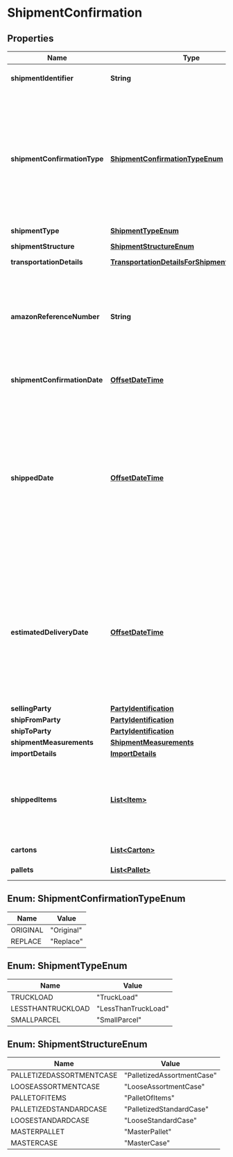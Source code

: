 # ShipmentConfirmation

## Properties
Name | Type | Description | Notes
------------ | ------------- | ------------- | -------------
**shipmentIdentifier** | **String** | Unique shipment ID (not used over the last 365 days). | 
**shipmentConfirmationType** | [**ShipmentConfirmationTypeEnum**](#ShipmentConfirmationTypeEnum) | Indicates if this shipment confirmation is the initial confirmation, or intended to replace an already posted shipment confirmation. If replacing an existing shipment confirmation, be sure to provide the identical shipmentIdentifier and sellingParty information as in the previous confirmation. | 
**shipmentType** | [**ShipmentTypeEnum**](#ShipmentTypeEnum) | The type of shipment. |  [optional]
**shipmentStructure** | [**ShipmentStructureEnum**](#ShipmentStructureEnum) | Shipment hierarchical structure. |  [optional]
**transportationDetails** | [**TransportationDetailsForShipmentConfirmation**](TransportationDetailsForShipmentConfirmation.md) |  |  [optional]
**amazonReferenceNumber** | **String** | The Amazon Reference Number is a unique identifier generated by Amazon for all Collect/WePay shipments when you submit  a routing request. This field is mandatory for Collect/WePay shipments. |  [optional]
**shipmentConfirmationDate** | [**OffsetDateTime**](OffsetDateTime.md) | Date on which the shipment confirmation was submitted. | 
**shippedDate** | [**OffsetDateTime**](OffsetDateTime.md) | The date and time of the departure of the shipment from the vendor&#x27;s location. Vendors are requested to send ASNs within 30 minutes of departure from their warehouse/distribution center or at least 6 hours prior to the appointment time at the buyer destination warehouse, whichever is sooner. Shipped date mentioned in the shipment confirmation should not be in the future. |  [optional]
**estimatedDeliveryDate** | [**OffsetDateTime**](OffsetDateTime.md) | The date and time on which the shipment is estimated to reach buyer&#x27;s warehouse. It needs to be an estimate based on the average transit time between ship from location and the destination. The exact appointment time will be provided by the buyer and is potentially not known when creating the shipment confirmation. |  [optional]
**sellingParty** | [**PartyIdentification**](PartyIdentification.md) |  | 
**shipFromParty** | [**PartyIdentification**](PartyIdentification.md) |  | 
**shipToParty** | [**PartyIdentification**](PartyIdentification.md) |  | 
**shipmentMeasurements** | [**ShipmentMeasurements**](ShipmentMeasurements.md) |  |  [optional]
**importDetails** | [**ImportDetails**](ImportDetails.md) |  |  [optional]
**shippedItems** | [**List&lt;Item&gt;**](Item.md) | A list of the items in this shipment and their associated details. If any of the item detail fields are common at a carton or a pallet level, provide them at the corresponding carton or pallet level. | 
**cartons** | [**List&lt;Carton&gt;**](Carton.md) | A list of the cartons in this shipment. |  [optional]
**pallets** | [**List&lt;Pallet&gt;**](Pallet.md) | A list of the pallets in this shipment. |  [optional]

<a name="ShipmentConfirmationTypeEnum"></a>
## Enum: ShipmentConfirmationTypeEnum
Name | Value
---- | -----
ORIGINAL | &quot;Original&quot;
REPLACE | &quot;Replace&quot;

<a name="ShipmentTypeEnum"></a>
## Enum: ShipmentTypeEnum
Name | Value
---- | -----
TRUCKLOAD | &quot;TruckLoad&quot;
LESSTHANTRUCKLOAD | &quot;LessThanTruckLoad&quot;
SMALLPARCEL | &quot;SmallParcel&quot;

<a name="ShipmentStructureEnum"></a>
## Enum: ShipmentStructureEnum
Name | Value
---- | -----
PALLETIZEDASSORTMENTCASE | &quot;PalletizedAssortmentCase&quot;
LOOSEASSORTMENTCASE | &quot;LooseAssortmentCase&quot;
PALLETOFITEMS | &quot;PalletOfItems&quot;
PALLETIZEDSTANDARDCASE | &quot;PalletizedStandardCase&quot;
LOOSESTANDARDCASE | &quot;LooseStandardCase&quot;
MASTERPALLET | &quot;MasterPallet&quot;
MASTERCASE | &quot;MasterCase&quot;
